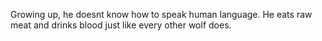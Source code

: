 Growing up, he doesnt know how to speak human language. He eats raw meat and drinks blood just like every other wolf does.